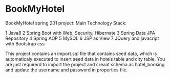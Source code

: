# BookMyHotel
BookMyHotel spring 201 project:
Main Technology Stack:

1 Java8
2 Spring Boot with Web, Security, Hibernate
3 Spring Data JPA Repository
4 Spring AOP
5 MySQL
6 JSP as View
7 JQuery and javacript with Bootstrap css

This project contains an import.sql file that contains seed data, which is automaticaly executed to insert seed data in hotels table and city table. 
You are just requirerd to import the project and creaat schema as hotel_booking and update the username and password in properties file.
